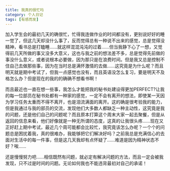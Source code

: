 ```yaml
---
title: 我真的很忙吗
category: 个人日记
tags: [有感而发]
---
```


加入学生会的最初几天的确很忙，忙得我连做作业的时间都没有，更别说好好的睡一觉了，但这几天却没什么事了，反而觉得总有一种说不出来的感觉，总是觉得没精神，看书总是打瞌睡……就这样混混沌沌的过着……但当我静下心了一想，又觉得前几天所做的事又没多大意义，这也与我之前的想法差不多，总是觉得先前做的事没什么意义，或者说根本必要做，因为那只是在浪费时间。但是我又总是控制不住自己去做那些事，因为在当时总是满怀激情的去做……这究竟是为什么呢？而且明天就是期中考试了，但我一点感觉也没有，而且英语没怎么复习，要是明天不及格怎么办？但是现在的我的的确确不想看书啊！


而且最近也一直在想一些事，我怎么才能把我的秘书处建设得更加PERFECT?让我的每一位部员在秘书处都有一种家的感觉，一定不会有离开的想法，即使某一天因为学习任务太重而不得不离开，也是泪流满面的离开。这的确是很考验我的能力，但是我通过与我的部员的交流，发现他们大多数人都缺乏一种主动性，这究竟是我的问题，还是他们自己的问题呢？而且原本打算这个周末大家一起去聚餐，但是从返回的信息来看，他们好像就是一种无所谓的态度，这真的让我很头疼……现在又正好赶上期中考试，最近几个周可能都会比较忙，我究竟该怎么办呢？一个个的问题总是困扰着我，真的很难办，我能够把它们解决好吗？之前我总是充满信心的去面对生活中的每一件事，但是这几天我却有点怀疑了……难道是因为精神状态不好？唉……

还是慢慢努力吧……相信既然有问题，就必定有解决问题的方法，而且一定会被我发现，只不过是时间的问题。无论如何我也不能违背最初对自己的承诺！
